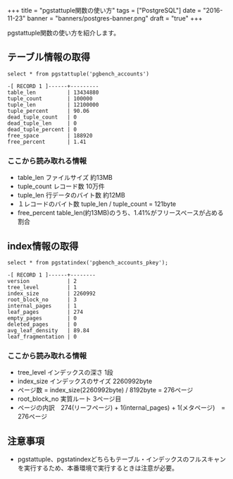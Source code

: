 +++
title = "pgstattuple関数の使い方"
tags = ["PostgreSQL"]
date = "2016-11-23"
banner = "banners/postgres-banner.png"
draft = "true"
+++

pgstattuple関数の使い方を紹介します。

<!--more-->

## テーブル情報の取得

```
select * from pgstattuple('pgbench_accounts')

-[ RECORD 1 ]------+---------
table_len          | 13434880
tuple_count        | 100000
tuple_len          | 12100000
tuple_percent      | 90.06
dead_tuple_count   | 0
dead_tuple_len     | 0
dead_tuple_percent | 0
free_space         | 188920
free_percent       | 1.41
```

### ここから読み取れる情報
- table_len ファイルサイズ 約13MB
- tuple_count レコード数 10万件
- tuple_len 行データのバイト数  約12MB
- １レコードのバイト数 tuple_len / tuple_count = 121byte
- free_percent table_len(約13MB)のうち、1.41%がフリースペースが占める割合

## index情報の取得

```
select * from pgstatindex('pgbench_accounts_pkey');

-[ RECORD 1 ]------+--------
version            | 2
tree_level         | 1
index_size         | 2260992
root_block_no      | 3
internal_pages     | 1
leaf_pages         | 274
empty_pages        | 0
deleted_pages      | 0
avg_leaf_density   | 89.84
leaf_fragmentation | 0
```

### ここから読み取れる情報

- tree_level インデックスの深さ 1段
- index_size インデックスのサイズ 2260992byte
- ページ数 = index_size(2260992byte) / 8192byte = 276ページ
- root_block_no 実質ルート 3ページ目
- ページの内訳　274(リーフページ) + 1(internal_pages) + 1(メタページ)　= 276ページ


## 注意事項
- pgstattuple、pgstatindexどちらもテーブル・インデックスのフルスキャンを実行するため、本番環境で実行するときは注意が必要。
